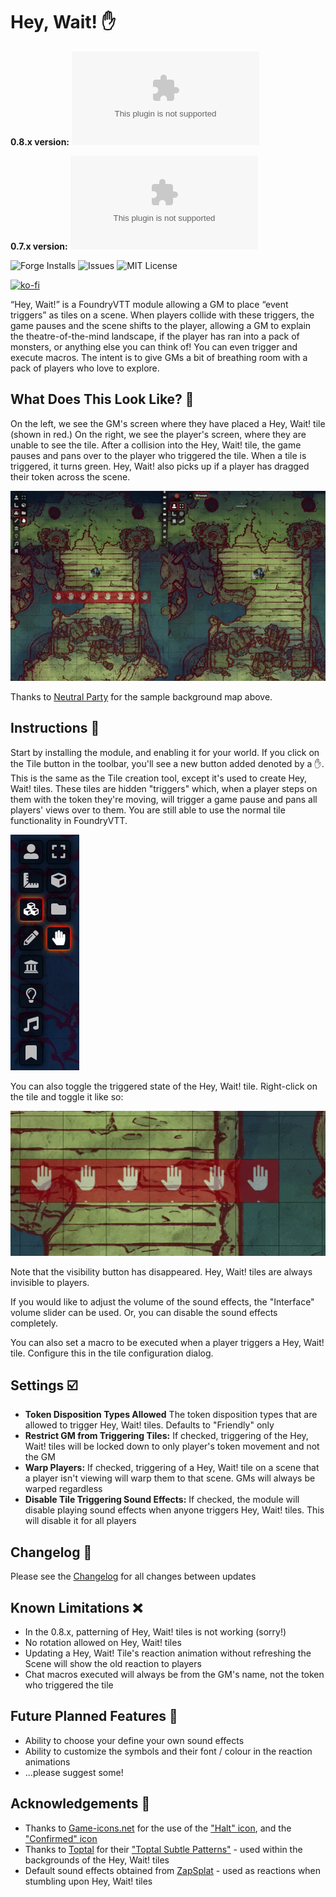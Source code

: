 # Hey, Wait! :raised_hand:

**0.8.x version:**
![Downloads](https://img.shields.io/github/downloads/1000nettles/hey-wait/latest/hey-wait-v0.6.0.zip?style=flat-square)

**0.7.x version:**
![Downloads](https://img.shields.io/github/downloads/1000nettles/hey-wait/v0.4.0/hey-wait-v0.4.0.zip?style=flat-square)

![Forge Installs](https://img.shields.io/badge/dynamic/json?label=Forge%20Installs&query=package.installs&suffix=%25&url=https%3A%2F%2Fforge-vtt.com%2Fapi%2Fbazaar%2Fpackage%2Fhey-wait&style=flat-square)
![Issues](https://img.shields.io/github/issues/1000nettles/hey-wait?style=flat-square)
![MIT License](https://img.shields.io/github/license/1000nettles/hey-wait?style=flat-square)

[![ko-fi](https://www.ko-fi.com/img/githubbutton_sm.svg)](https://ko-fi.com/G2G82ZNNS)

“Hey, Wait!” is a FoundryVTT module allowing a GM to place “event triggers” as tiles on a scene. When players collide with these triggers, the game pauses and the scene shifts to the player, allowing a GM to explain the theatre-of-the-mind landscape, if the player has ran into a pack of monsters, or anything else you can think of! You can even trigger and execute macros. The intent is to give GMs a bit of breathing room with a pack of players who love to explore.

## What Does This Look Like? :eyes:

On the left, we see the GM's screen where they have placed a Hey, Wait! tile (shown in red.) On the right, we see the player's screen, where they are unable to see the tile. After a collision into the Hey, Wait! tile, the game pauses and pans over to the player who triggered the tile. When a tile is triggered, it turns green. Hey, Wait! also picks up if a player has dragged their token across the scene.

![Hey, Wait! preview](img/preview1_v030.gif)

Thanks to [Neutral Party](https://www.patreon.com/neutralparty) for the sample background map above.

## Instructions :scroll:

Start by installing the module, and enabling it for your world. If you click on the Tile button in the toolbar, you'll see a new button added denoted by a :hand:. This is the same as the Tile creation tool, except it's used to create Hey, Wait! tiles. These tiles are hidden "triggers" which, when a player steps on them with the token they're moving, will trigger a game pause and pans all players' views over to them. You are still able to use the normal tile functionality in FoundryVTT.

![Hey, Wait! in the toolbar](img/preview2_v030.jpg)

You can also toggle the triggered state of the Hey, Wait! tile. Right-click on the tile and toggle it like so:

![Hey, Wait! tile toggling](img/preview3_v030.gif)

Note that the visibility button has disappeared. Hey, Wait! tiles are always invisible to players.

If you would like to adjust the volume of the sound effects, the "Interface" volume slider can be used. Or, you can disable the sound effects completely.

You can also set a macro to be executed when a player triggers a Hey, Wait! tile. Configure this in the tile configuration dialog.

## Settings :ballot_box_with_check:

* **Token Disposition Types Allowed** The token disposition types that are allowed to trigger Hey, Wait! tiles. Defaults to "Friendly" only
* **Restrict GM from Triggering Tiles:** If checked, triggering of the Hey, Wait! tiles will be locked down to only player's token movement and not the GM
* **Warp Players:** If checked, triggering of a Hey, Wait! tile on a scene that a player isn't viewing will warp them to that scene. GMs will always be warped regardless
* **Disable Tile Triggering Sound Effects:** If checked, the module will disable playing sound effects when anyone triggers Hey, Wait! tiles. This will disable it for all players

## Changelog :mag_right:

Please see the [Changelog](https://github.com/1000nettles/hey-wait/blob/main/CHANGELOG.md) for all changes between updates

## Known Limitations :x:

* In the 0.8.x, patterning of Hey, Wait! tiles is not working (sorry!)
* No rotation allowed on Hey, Wait! tiles
* Updating a Hey, Wait! Tile's reaction animation without refreshing the Scene will show the old reaction to players
* Chat macros executed will always be from the GM's name, not the token who triggered the tile

## Future Planned Features :crystal_ball:

* Ability to choose your define your own sound effects
* Ability to customize the symbols and their font / colour in the reaction animations  
* ...please suggest some!

## Acknowledgements :wave:

* Thanks to [Game-icons.net](https://game-icons.net) for the use of the ["Halt" icon](https://game-icons.net/1x1/skoll/halt.html), and the ["Confirmed" icon](https://game-icons.net/1x1/delapouite/confirmed.html``)
* Thanks to [Toptal](https://www.toptal.com) for their ["Toptal Subtle Patterns"](https://www.toptal.com/designers/subtlepatterns/) - used within the backgrounds of the Hey, Wait! tiles
* Default sound effects obtained from [ZapSplat](https://www.zapsplat.com) - used as reactions when stumbling upon Hey, Wait! tiles
